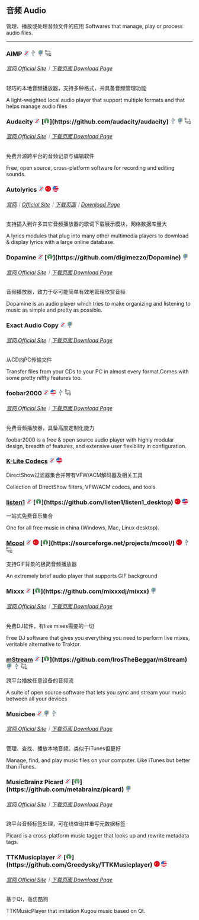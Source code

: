 ## 音频   Audio

管理、播放或处理音频文件的应用   Softwares that manage, play or process audio files.

---

### AIMP ![](/assets/图片2.png) ![](/assets/usb.png) ![](/assets/earth-globe.png) ![](/assets/multi_platform.png)

###### [官网  Official Site](https://www.aimp.ru/index.php)｜[下载页面  Download Page](https://www.aimp.ru/index.php?do=download)

轻巧的本地音频播放器，支持多种格式，并具备音频管理功能

A light-weighted local audio player that support multiple formats and that helps manage audio files

### Audacity ![](/assets/图片2.png) [![](/assets/open-source-icon.png "GPL 2.0@Github: https://github.com/audacity/audacity")](https://github.com/audacity/audacity) ![](/assets/usb.png) ![](/assets/earth-globe.png) ![](/assets/multi_platform.png)

###### [官网  Official Site](http://www.audacityteam.org/)｜[下载页面  Download Page](http://www.audacityteam.org/download/windows/)

免费开源跨平台的音频记录与编辑软件

Free, open source, cross-platform software for recording and editing sounds.

### Autolyrics ![](/assets/图片2.png) ![](/assets/china.png) ![](/assets/united-states.png)

###### [官网](http://www.autolyric.com/zh-hans)｜[Official Site](http://www.autolyric.com/)｜[下载页面](http://www.autolyric.com/zh-hans/download)｜[Download Page](http://www.autolyric.com/en/download.html)

支持插入到许多其它音频播放器的歌词下载展示模块，网络数据库量大

A lyrics modules that plug into many other multimedia players to download & display lyrics with a large online database.

### Dopamine ![](/assets/图片2.png) [![](/assets/open-source-icon.png "GPL 3.0@Github: https://github.com/digimezzo/Dopamine")](https://github.com/digimezzo/Dopamine) ![](/assets/earth-globe.png)

###### [官网  Official Site](http://www.digimezzo.com/software/dopamine/)｜[下载页面  Download Page](http://www.digimezzo.com/content/software/dopamine/)

音频播放器，致力于尽可能简单有效地管理欣赏音频

Dopamine is an audio player which tries to make organizing and listening to music as simple and pretty as possible.

### Exact Audio Copy ![](/assets/图片2.png) ![](/assets/earth-globe.png)

###### [官网  Official Site](http://exactaudiocopy.de/)｜[下载页面  Download Page](http://www.exactaudiocopy.de/en/index.php/resources/download/)

从CD向PC传输文件

Transfer files from your CDs to your PC in almost every format.Comes with some pretty niffty features too.

### foobar2000 ![](/assets/图片2.png) ![](/assets/united-states.png) ![](/assets/usb.png) ![](/assets/multi_platform.png)

###### [官网  Official Site](http://www.foobar2000.org/)｜[下载页面  Download Page](http://www.foobar2000.org/download)

免费音频播放器，具备高度定制化能力

foobar2000 is a free & open source audio player with highly modular design, breadth of features, and extensive user flexibility in configuration.

### [K-Lite Codecs](http://www.codecguide.com/download_kl.htm) ![](/assets/图片2.png) ![](/assets/united-states.png)

DirectShow过滤器集合并带有VFW/ACM解码器及相关工具

Collection of DirectShow filters, VFW/ACM codecs, and tools.

### [listen1](https://listen1.github.io/listen1) ![](/assets/图片2.png) [![](/assets/open-source-icon.png "MIT@Github: https://github.com/listen1/listen1_desktop")](https://github.com/listen1/listen1_desktop) ![](/assets/china.png) ![](/assets/united-states.png)

一站式免费音乐集合

One for all free music in china \(Windows, Mac, Linux desktop\).

### [Mcool](http://mcool.appinn.me/) ![](/assets/图片2.png) ![](/assets/china.png) [![](/assets/open-source-icon.png "GPL@sourceforge: https://sourceforge.net/projects/mcool/")](https://sourceforge.net/projects/mcool/) ![](/assets/china.png) ![](/assets/usb.png) ![](/assets/multi_platform.png)

支持GIF背景的极简音频播放器

An extremely brief audio player that supports GIF background

### Mixxx ![](/assets/图片2.png) [![](/assets/open-source-icon.png "Mixxx 2.1@Github: https://github.com/mixxxdj/mixxx")](https://github.com/mixxxdj/mixxx) ![](/assets/earth-globe.png)

###### [官网  Official Site](https://mixxx.org/)｜[下载页面  Download Page](http://mixxx.org/download/)

免费DJ软件，有live mixes需要的一切

Free DJ software that gives you everything you need to perform live mixes, veritable alternative to Traktor.

### [mStream](http://mstream.io/) ![](/assets/图片2.png) [![](/assets/open-source-icon.png "GPL 3.0@Github:  https://github.com/IrosTheBeggar/mStream")](https://github.com/IrosTheBeggar/mStream) ![](/assets/earth-globe.png) ![](/assets/usb.png) ![](/assets/multi_platform.png)

跨平台播放任意设备的音频流

A suite of open source software that lets you sync and stream your music between all your devices

### Musicbee ![](/assets/图片2.png) ![](/assets/earth-globe.png) ![](/assets/usb.png)

###### [官网  Official Site](http://getmusicbee.com/)｜[下载页面  Download Page](http://getmusicbee.com/downloads/)

管理、查找、播放本地音频。类似于iTunes但更好

Manage, find, and play music files on your computer. Like iTunes but better than iTunes.

### MusicBrainz Picard ![](/assets/图片2.png) [![](/assets/open-source-icon.png "GPL 2.0@Github: https://github.com/metabrainz/picard")](https://github.com/metabrainz/picard) ![](/assets/earth-globe.png)

###### [官网  Official Site](https://picard.musicbrainz.org/)｜[下载页面  Download Page](https://picard.musicbrainz.org/downloads/)

跨平台音频标签处理，可在线查询并重写元数据标签

Picard is a cross-platform music tagger that looks up and rewrite metadata tags.

### TTKMusicplayer ![](/assets/图片2.png) [![](/assets/open-source-icon.png "GPL 2.0@Github: https://github.com/Greedysky/TTKMusicplayer")](https://github.com/Greedysky/TTKMusicplayer) ![](/assets/china.png) ![](/assets/united-states.png)

###### [官网  Official Site](http://download.csdn.net/album/detail/3094)｜[下载页面  Download Page](http://download.csdn.net/album/detail/3094)

基于Qt，高仿酷狗

TTKMusicPlayer that imitation Kugou music based on Qt.

